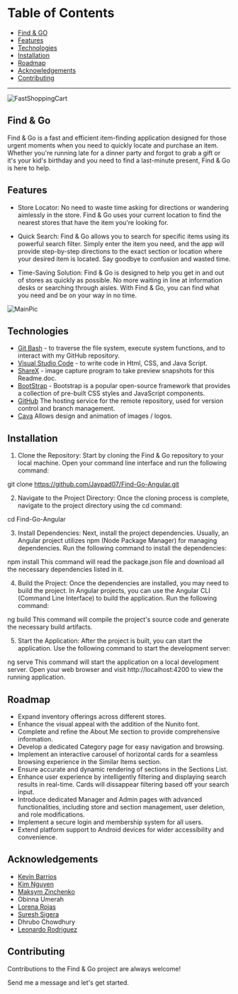 # Table of Contents
* [Find & GO](#description)
* [Features](#features)
* [Technologies](#technologies)
* [Installation](#installation)
* [Roadmap](#roadmap)
* [Acknowledgements](#acknowledgements)
* [Contributing](#contributing)

----------------------------------------------------------------------------------------------------------------------------------------------------------------------------------------------------------------------------
![FastShoppingCart](https://github.com/Jaypad07/Find-Go-Angular/blob/main/src/assets/Find%26GOTransparent.png)



## Find & Go
Find & Go is a fast and efficient item-finding application designed for those urgent moments when you need to quickly locate and purchase an item. Whether you're running late for a dinner party and forgot to grab a gift or it's your kid's birthday and you need to find a last-minute present, Find & Go is here to help.


## Features

- Store Locator: 
No need to waste time asking for directions or wandering aimlessly in the store. Find & Go uses your current location to find the nearest stores that have the item you're looking for.

- Quick Search: 
Find & Go allows you to search for specific items using its powerful search filter. Simply enter the item you need, and the app will provide step-by-step directions to the exact section or location where your desired item is located. Say goodbye to confusion and wasted time.

- Time-Saving Solution: 
Find & Go is designed to help you get in and out of stores as quickly as possible. No more waiting in line at information desks or searching through aisles. With Find & Go, you can find what you need and be on your way in no time.

![MainPic](https://github.com/Jaypad07/Find-Go-Angular/blob/main/src/assets/Find%26GO-ReadmeImg2.png)


## Technologies
* [Git Bash](https://gitforwindows.org/) - to traverse the file system, execute system functions, and to interact with my GitHub repository.
* [Visual Studio Code](https://code.visualstudio.com/) - to write code in Html, CSS, and Java Script.
* [ShareX](https://getsharex.com/downloads) - image capture program to take preview snapshots for this Readme.doc.
* [BootStrap](https://getbootstrap.com/docs/5.3/getting-started/introduction/) - Bootstrap is a popular open-source framework that provides a collection of pre-built CSS styles and JavaScript components.
* [GitHub](https://github.com/) The hosting service for the remote repository, used for version control and branch management.
* [Cava](https://www.canva.com/design/) Allows design and animation of images / logos.


## Installation

1. Clone the Repository: Start by cloning the Find & Go repository to your local machine. Open your command line interface and run the following command:

git clone https://github.com/Jaypad07/Find-Go-Angular.git

2. Navigate to the Project Directory: Once the cloning process is complete, navigate to the project directory using the cd command:

cd Find-Go-Angular

3. Install Dependencies: Next, install the project dependencies. Usually, an Angular project utilizes npm (Node Package Manager) for managing dependencies. Run the following command to install the dependencies:

npm install
This command will read the package.json file and download all the necessary dependencies listed in it.

4. Build the Project: Once the dependencies are installed, you may need to build the project. In Angular projects, you can use the Angular CLI (Command Line Interface) to build the application. Run the following command:

ng build
This command will compile the project's source code and generate the necessary build artifacts.

5. Start the Application: After the project is built, you can start the application. Use the following command to start the development server:

ng serve
This command will start the application on a local development server. Open your web browser and visit http://localhost:4200 to view the running application.


## Roadmap

- Expand inventory offerings across different stores.
- Enhance the visual appeal with the addition of the Nunito font.
- Complete and refine the About Me section to provide comprehensive information.
- Develop a dedicated Category page for easy navigation and browsing.
- Implement an interactive carousel of horizontal cards for a seamless browsing experience in the Similar Items section.
- Ensure accurate and dynamic rendering of sections in the Sections List.
- Enhance user experience by intelligently filtering and displaying search results in real-time. Cards will dissappear filtering based off your search input.
- Introduce dedicated Manager and Admin pages with advanced functionalities, including store and section management, user deletion, and role modifications.
- Implement a secure login and membership system for all users.
- Extend platform support to Android devices for wider accessibility and convenience.



## Acknowledgements

- [Kevin Barrios](https://github.com/dayjyun)
- [Kim Nguyen](https://github.com/knnguyen2410)
- [Maksym Zinchenko](https://github.com/maklaut007)
- Obinna Umerah
- [Lorena Rojas](https://github.com/lrojas4)
- [Suresh Sigera](https://github.com/sureshmelvinsigera)
- Dhrubo Chowdhury
- [Leonardo Rodriguez](https://github.com/LRodriguez92)



## Contributing

Contributions to the Find & Go project are always welcome!

Send me a message and let's get started.

